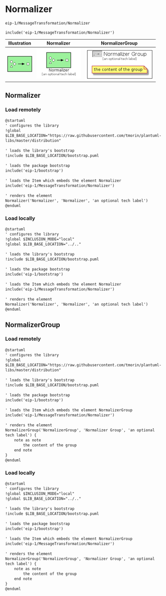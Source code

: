 # Normalizer


```text
eip-1/MessageTransformation/Normalizer
```

```text
include('eip-1/MessageTransformation/Normalizer')
```



| Illustration | Normalizer | NormalizerGroup |
| :---: | :---: | :---: |
| ![illustration for Illustration](../../eip-1/MessageTransformation/Normalizer.png) | ![illustration for Normalizer](../../eip-1/MessageTransformation/Normalizer.Local.png) | ![illustration for NormalizerGroup](../../eip-1/MessageTransformation/NormalizerGroup.Local.png) |




## Normalizer

### Load remotely
```plantuml
@startuml
' configures the library
!global $LIB_BASE_LOCATION="https://raw.githubusercontent.com/tmorin/plantuml-libs/master/distribution"

' loads the library's bootstrap
!include $LIB_BASE_LOCATION/bootstrap.puml

' loads the package bootstrap
include('eip-1/bootstrap')

' loads the Item which embeds the element Normalizer
include('eip-1/MessageTransformation/Normalizer')

' renders the element
Normalizer('Normalizer', 'Normalizer', 'an optional tech label')
@enduml
```

### Load locally
```plantuml
@startuml
' configures the library
!global $INCLUSION_MODE="local"
!global $LIB_BASE_LOCATION="../.."

' loads the library's bootstrap
!include $LIB_BASE_LOCATION/bootstrap.puml

' loads the package bootstrap
include('eip-1/bootstrap')

' loads the Item which embeds the element Normalizer
include('eip-1/MessageTransformation/Normalizer')

' renders the element
Normalizer('Normalizer', 'Normalizer', 'an optional tech label')
@enduml
```

## NormalizerGroup

### Load remotely
```plantuml
@startuml
' configures the library
!global $LIB_BASE_LOCATION="https://raw.githubusercontent.com/tmorin/plantuml-libs/master/distribution"

' loads the library's bootstrap
!include $LIB_BASE_LOCATION/bootstrap.puml

' loads the package bootstrap
include('eip-1/bootstrap')

' loads the Item which embeds the element NormalizerGroup
include('eip-1/MessageTransformation/Normalizer')

' renders the element
NormalizerGroup('NormalizerGroup', 'Normalizer Group', 'an optional tech label') {
    note as note
        the content of the group
    end note
}
@enduml
```

### Load locally
```plantuml
@startuml
' configures the library
!global $INCLUSION_MODE="local"
!global $LIB_BASE_LOCATION="../.."

' loads the library's bootstrap
!include $LIB_BASE_LOCATION/bootstrap.puml

' loads the package bootstrap
include('eip-1/bootstrap')

' loads the Item which embeds the element NormalizerGroup
include('eip-1/MessageTransformation/Normalizer')

' renders the element
NormalizerGroup('NormalizerGroup', 'Normalizer Group', 'an optional tech label') {
    note as note
        the content of the group
    end note
}
@enduml
```

